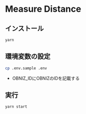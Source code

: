 # Measure Distance
## インストール
```bash
yarn
```

## 環境変数の設定
```bash
cp .env.sample .env
```
- OBNIZ_IDにOBNIZのIDを記載する

## 実行
```bash
yarn start
```